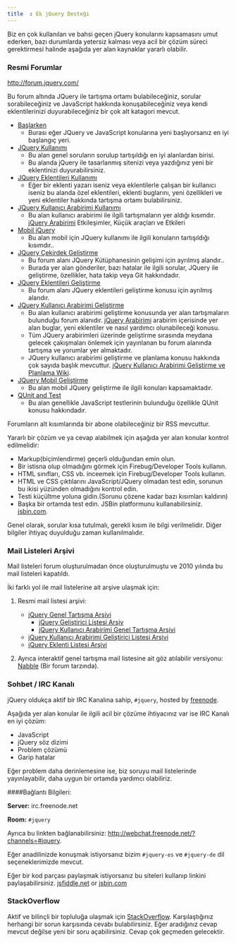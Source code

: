 ```yaml
---
title  : Ek jQuery Desteği
---
```

Biz en çok kullanılan ve bahsi geçen jQuery konularını kapsamasını umut ederken, bazı durumlarda yetersiz kalması veya acil bir çözüm süreci gerektirmesi halinde aşağıda yer alan kaynaklar yararlı olabilir.

### Resmi Forumlar

http://forum.jquery.com/

Bu forum altında JQuery ile tartışma ortamı bulabileceğiniz, sorular sorabileceğiniz ve JavaScript hakkında konuşabileceğiniz veya kendi eklentilerinizi duyurabileceğiniz bir çok alt katagori mevcut.

* [Başlarken](http://forum.jquery.com/getting-started)
  * Burası eğer JQuery ve JavaScript konularına yeni başlıyorsanız en iyi başlangıç yeri. 
* [JQuery Kullanımı](http://forum.jquery.com/using-jquery)
  * Bu alan genel soruların sorulup tartışıldığı en iyi alanlardan birisi.
  * Bu alanda jQuery ile tasarlanmış sitenizi veya yazdığınız yeni bir eklentinizi duyurabilirsiniz.
* [JQuery Eklentileri Kullanımı](http://forum.jquery.com/using-jquery-plugins)
  * Eğer bir eklenti yazarı iseniz veya eklentilerle çalışan bir kullanıcı iseniz bu alanda özel eklentileri, eklenti buglarını, yeni özellikleri ve yeni eklentiler hakkında tartışma ortamı bulabilirsiniz.
* [JQuery Kullanıcı Arabirimi Kullanımı](http://forum.jquery.com/using-jquery-ui)
  * Bu alan kullanıcı arabirimi ile ilgili tartışmaların yer aldığı kısımdır. [jQuery Arabirimi](http://jqueryui.com/) Etkileşimler, Küçük araçları ve Etkileri
* [Mobil jQuery](http://forum.jquery.com/jquery-mobile)
  * Bu alan mobil için JQuery kullanımı ile ilgili konuların tartışıldığı kısımdır..
* [JQuery Çekirdek Geliştirme](http://forum.jquery.com/developing-jquery-core)
  * Bu forum alanı JQuery Kütüphanesinin gelişimi için ayrılmış alandır..
  * Burada yer alan gönderiler, bazı hatalar ile ilgili sorular, JQuery ile geliştirme, özellikler, hata takip veya Git hakkındadır.
* [JQuery Eklentileri Geliştirme](http://forum.jquery.com/developing-jquery-plugins)
  * Bu forum alanı JQuery eklentileri geliştirme konusu için ayrılmış alandır.
* [JQuery Kullanıcı Arabirimi Geliştirme](http://forum.jquery.com/developing-jquery-ui)
  * Bu alan kullanıcı arabirimi geliştirme konusunda yer alan tartışmaların bulunduğu forum alanıdır. [jQuery Arabirimi](http://jqueryui.com/)  arabirim içerisinde yer alan buglar, yeni eklentiler ve nasıl yardımcı olunabileceği konusu.
  * Tüm JQuery arabirimleri üzerinde geliştirme sırasında meydana gelecek çakışmaları önlemek için yayınlanan bu forum alanında tartışma ve yorumlar yer almaktadır.
  * JQuery kullanıcı arabirimi geliştirme ve planlama konusu hakkında çok sayıda başlık mevcuttur. [jQuery Kullanıcı Arabirimi Geliştirme ve Planlama Wiki](http://wiki.jqueryui.com/).
* [JQuery Mobil Geliştirme](http://forum.jquery.com/developing-jquery-mobile)
  * Bu alan mobil JQuery geliştirme ile ilgili konuları kapsamaktadır.
* [QUnit and Test](http://forum.jquery.com/qunit-and-testing)
  * Bu alan genellikle JavaScript testlerinin bulunduğu özellikle QUnit konusu hakkındadır.

Forumların alt kısımlarında bir abone olabileceğiniz bir RSS mevcuttur.

Yararlı bir çözüm ve ya cevap alabilmek için aşağıda yer alan konular kontrol edilmelidir:

* Markup(biçimlendirme) geçerli olduğundan emin olun.
* Bir istisna olup olmadığını görmek için Firebug/Developer Tools kullanın.
* HTML sınıfları, CSS vb. inceemek için Firebug/Developer Tools kullanın.
* HTML ve CSS çıktılarını JavaScript/JQuery olmadan test edin, sorunun bu ikisi yüzünden olmadığını kontrol edin.
* Testi küçültme yoluna gidin.(Sorunu çözene kadar bazı kısımları kaldırın)
* Başka bir ortamda test edin. JSBin platformunu kullanabilirsiniz. [jsbin.com](http://jsbin.com/).

Genel olarak, sorular kısa tutulmalı, gerekli kısım ile bilgi verilmelidir. Diğer bilgiler ihtiyaç duyulduğu zaman kullanılmalıdır.

### Mail Listeleri Arşivi

Mail listeleri forum oluşturulmadan önce oluşturulmuştu ve 2010 yılında bu mail listeleri kapatıldı.

İki farklı yol ile mail listelerine ait arşive ulaşmak için:

1. Resmi mail listesi arşivi:
	* [jQuery Genel Tartışma Arşivi](http://groups.google.com/group/jquery-en)
		* [jQuery Geliştirici Listesi Arşiv](http://groups.google.com/group/jquery-dev)
		* [jQuery Kullanıcı Arabirimi Genel Tartışma Arşivi](http://groups.google.com/group/jquery-ui)
	* [jQuery Kullanıcı Arabirimi Geliştirici Listesi Arşivi](http://groups.google.com/group/jquery-ui-dev)
	* [jQuery Eklenti Listesi Arşivi](http://groups.google.com/group/jquery-plugins)

2. Ayrıca interaktif genel tartışma mail listesine ait göz atılabilir versiyonu: [Nabble](http://jquery.10927.n7.nabble.com/jQuery-General-Discussion-f3.html) (Bir forum tarzında).

### Sohbet / IRC Kanalı

jQuery oldukça aktif bir IRC Kanalına sahip, `#jquery`, hosted by [freenode](http://freenode.net/).

Aşağıda yer alan konular ile ilgili acil bir çözüme ihtiyacınız var ise IRC Kanalı en iyi çözüm:

* JavaScript
* jQuery söz dizimi
* Problem çözümü
* Garip hatalar

Eğer problem daha derinlemesine ise, biz soruyu mail listelerinde yayınlayabilir, daha uygun bir ortamda yardımcı olabiliriz.


####Bağlantı Bilgileri:

**Server:** irc.freenode.net

**Room:** `#jquery`

Ayrıca bu linkten bağlanabilirsiniz: http://webchat.freenode.net/?channels=#jquery.

Eğer anadilinizde konuşmak istiyorsanız bizim `#jquery-es` ve `#jquery-de` dil seçeneklerimizde mevcut.

Eğer bir kod parçası paylaşmak istiyorsanız bu siteleri kullanıp linkini paylaşabilirsiniz. [jsfiddle.net](http://jsfiddle.net/) or [jsbin.com](http://jsbin.com/)

### StackOverflow

Aktif ve bilinçli bir topluluğa ulaşmak için [StackOverflow](http://stackoverflow.com/questions/tagged/jquery). Karşılaştığınız herhangi bir sorun karşısında cevabı bulabilirsiniz. Eğer aradığınız cevap mevcut değilse yeni bir soru açabilirsiniz. Cevap çok geçmeden gelecektir.
